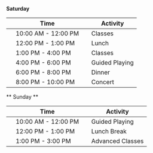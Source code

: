 **Saturday**

| Time |  Activity |
|---|---|
|     10:00 AM - 12:00 PM     | Classes |
|     12:00 PM - 1:00 PM     | Lunch |
|     1:00 PM - 4:00 PM     | Classes |
|     4:00 PM - 6:00 PM     | Guided Playing |
|     6:00 PM - 8:00 PM     | Dinner |
|     8:00 PM - 10:00 PM     | Concert |

** Sunday **

| Time |  Activity |
|---|---|
|     10:00 AM - 12:00 PM     | Guided Playing |
|     12:00 PM - 1:00 PM     | Lunch Break |
|     1:00 PM - 3:00 PM     | Advanced Classes |
